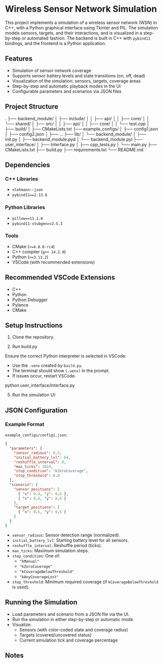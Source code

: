 # Wireless Sensor Network Simulation

This project implements a simulation of a wireless sensor network (WSN) in C++, with a Python graphical interface using Tkinter and PIL. The simulation models sensors, targets, and their interactions, and is visualized in a step-by-step or automated fashion. The backend is built in C++ with `pybind11` bindings, and the frontend is a Python application.

## Features

- Simulation of sensor network coverage
- Supports sensor battery levels and state transitions (on, off, dead)
- Visualization of the simulation: sensors, targets, coverage areas
- Step-by-step and automatic playback modes in the UI
- Configurable parameters and scenarios via JSON files

## Project Structure
.
├── backend_module/
│ ├── include/
│ │ ├── api/
│ │ ├── core/
│ │ └── shared/
│ ├── src/
│ │ ├── api/
│ │ ├── core/
│ │ └── test.cpp
│ ├── build/
│ ├── CMakeLists.txt
├── example_configs/
│ ├── config1.json
│ ├── config2.json
│ ├── ...
├── lib/
│ └── backend_module/
│ ├── init.py
│ ├── backend_module.pyd
│ └── backend_module.pyi
├── user_interface/
│ ├── Interface.py
│ ├── cpp_tests.py
│ └── main.py
├── CMakeLists.txt
├── build.py
├── requirements.txt
└── README.md

## Dependencies

### C++ Libraries

- `nlohmann::json`
- `pybind11==2.13.6`

### Python Libraries

- `pillow==11.1.0`
- `pybind11-stubgen==2.5.3`

### Tools

- CMake (`>=4.0.0-rc4`)
- C++ compiler (`g++ 14.2.0`)
- Python (`>=3.13.2`)
- VSCode (with recommended extensions)

## Recommended VSCode Extensions

- C++
- Python
- Python Debugger
- Pylance
- CMake

## Setup Instructions

1. Clone the repository.

2. Run build.py

Ensure the correct Python interpreter is selected in VSCode:
- Use the `.venv` created by `build.py`.
- The terminal should show `(.venv)` in the prompt.
- If issues occur, restart VSCode.

python user_interface/Interface.py

5. Run the simulation UI:


## JSON Configuration

### Example Format

`example_configs/config1.json`:
```json
{
  "parameters": {
    "sensor_radious": 0.5,
    "initial_battery_lvl": 64,
    "reshuffle_interval": 8,
    "max_ticks": 1024,
    "stop_condition": "kZeroCoverage",
    "stop_threshold": 0.0
  },
  "scenario": {
    "sensor_positions": [
      { "x": 0.4, "y": 0.4 },
      { "x": 0.6, "y": 0.6 }
    ],
    "target_positions": [
      { "x": 0.5, "y": 0.5 }
    ]
  }
}
```

- `sensor_radious`: Sensor detection range (normalized).
- `initial_battery_lvl`: Starting battery level for all sensors.
- `reshuffle_interval`: Reshuffle period (ticks).
- `max_ticks`: Maximum simulation steps.
- `stop_condition`: One of:
  - `"kManual"`
  - `"kZeroCoverage"`
  - `"kCoverageBelowThreshold"`
  - `"kAnyCoverageLost"`
- `stop_threshold`: Minimum required coverage (if `kCoverageBelowThreshold` is used).

## Running the Simulation

- Load parameters and scenario from a JSON file via the UI.
- Run the simulation in either step-by-step or automatic mode.
- Visualize:
  - Sensors (with color-coded state and coverage radius)
  - Targets (covered/uncovered status)
  - Current simulation tick and coverage percentage

## Notes
